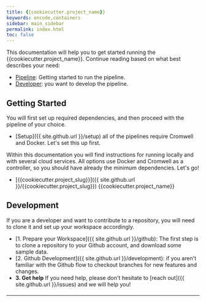 ```yaml
---
title: {{cookiecutter.project_name}}
keywords: encode,containers
sidebar: main_sidebar
permalink: index.html
toc: false
---
```


This documentation will help you to get started running the {{cookiecutter.project_name}}. Continue reading based on what best describes your need:

 - [Pipeline](#getting-started): Getting started to run the pipeline.
 - [Developer](#development): you want to develop the pipeline.

## Getting Started
You will first set up required dependencies, and then proceed with the pipeline of your choice.

 - [Setup]({{ site.github.url }}/setup) all of the pipelines require Cromwell and Docker. Let's set this up first.

Within this documentation you will find instructions for running locally and with several cloud services. All options use Docker and Cromwell as a controller, so you should have already the minimum dependencies. Let's go!

 - [{{cookiecutter.project_slug}}]({{ site.github.url }}/{{cookiecutter.project_slug}}) {{cookiecutter.project_name}}

## Development

If you are a developer and want to contribute to a repository, you will need to clone it and set up your workspace accordingly.

 - [1. Prepare your Workspace]({{ site.github.url }}/github): The first step is to clone a repository to your Github account, and download some sample data.
 - [2. Github Development]({{ site.github.url }}/development): if you aren't familiar with the Github flow to checkout branches for new features and changes.
 - **3. Get help** If you need help, please don't hesitate to [reach out]({{ site.github.url }}/issues) and we will help you!

<hr style="margin-top:20px">
